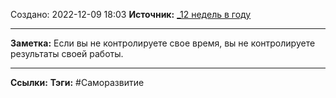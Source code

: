 Создано: 2022-12-09 18:03
**Источник:** [_12 недель в году](_12%20недель%20в%20году.md)
***
**Заметка:**  Если вы не контролируете свое время, вы не контролируете результаты своей работы.
***
**Ссылки:** 
**Тэги:** #Саморазвитие 